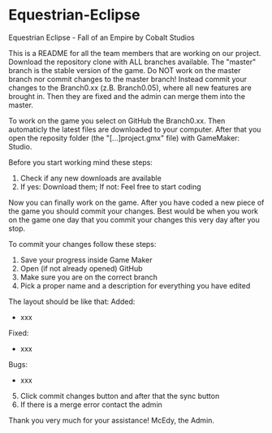 Equestrian-Eclipse
==================

Equestrian Eclipse - Fall of an Empire by Cobalt Studios


This is a README for all the team members that are working on our project.
Download the repository clone with ALL branches available. The "master" branch is the stable version of the game.
Do NOT work on the master branch nor commit changes to the master branch! Instead commit your changes to the Branch0.xx
(z.B. Branch0.05), where all new features are brought in. Then they are fixed and the admin can merge them into the master.

To work on the game you select on GitHub the Branch0.xx. Then automaticly the latest files are downloaded to your computer.
After that you open the reposity folder (the "[...]project.gmx" file) with GameMaker: Studio.

Before you start working mind these steps:
1. Check if any new downloads are available
2. If yes: Download them; If not: Feel free to start coding

Now you can finally work on the game. After you have coded a new piece of the game you should commit your changes.
Best would be when you work on the game one day that you commit your changes this very day after you stop.

To commit your changes follow these steps:
1. Save your progress inside Game Maker
2. Open (if not already opened) GitHub
3. Make sure you are on the correct branch
4. Pick a proper name and a description for everything you have edited

The layout should be like that:
Added:
- xxx

Fixed:
- xxx

Bugs:
- xxx

5. Click commit changes button and after that the sync button
6. If there is a merge error contact the admin


Thank you very much for your assistance!
McEdy, the Admin.
